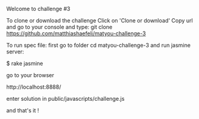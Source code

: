 Welcome to challenge #3

To clone or download the challenge Click on 'Clone or download' Copy url and go to your console and type: git clone https://github.com/matthiashaefeli/matyou-challenge-3

To run spec file: first go to folder cd matyou-challenge-3 and run jasmine server:

$ rake jasmine

go to your browser

http://localhost:8888/

enter solution in public/javascripts/challenge.js

and that's it !